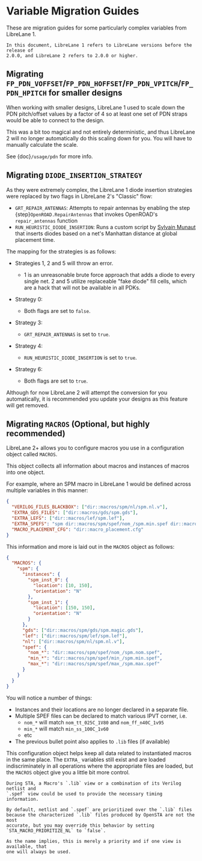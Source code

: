 # Variable Migration Guides

These are migration guides for some particularly complex variables from LibreLane
1\.

```{note}
In this document, LibreLane 1 refers to LibreLane versions before the release of
2.0.0, and LibreLane 2 refers to 2.0.0 or higher.
```

## Migrating `FP_PDN_VOFFSET`/`FP_PDN_HOFFSET`/`FP_PDN_VPITCH`/`FP_PDN_HPITCH` for smaller designs

When working with smaller designs, LibreLane 1 used to scale down the PDN
pitch/offset values by a factor of 4 so at least one set of PDN straps would
be able to connect to the design.

This was a bit too magical and not entirely deterministic, and thus LibreLane 2
will no longer automatically do this scaling down for you. You will have to
manually calculate the scale.

See {doc}`/usage/pdn` for more info.

## Migrating `DIODE_INSERTION_STRATEGY`

As they were extremely complex, the LibreLane 1 diode insertion strategies were
replaced by two flags in LibreLane 2's "Classic" flow:

* `GRT_REPAIR_ANTENNAS`: Attempts to repair antennas by enabling the step
  {step}`OpenROAD.RepairAntennas` that invokes OpenROAD's `repair_antennas`
  function
* `RUN_HEURISTIC_DIODE_INSERTION`: Runs a custom script by
  [Sylvain Munaut](https://github.com/smunaut) that inserts diodes based on a
  net's Manhattan distance at global placement time.

The mapping for the strategies is as follows:

* Strategies 1, 2 and 5 will throw an error.

  * 1 is an unreasonable brute force approach that adds a diode to every single
    net. 2 and 5 utilize replaceable "fake diode" fill cells, which are a hack
    that will not be available in all PDKs.

* Strategy 0:

  * Both flags are set to `false`.

* Strategy 3:

  * `GRT_REPAIR_ANTENNAS` is set to `true`.

* Strategy 4:

  * `RUN_HEURISTIC_DIODE_INSERTION` is set to `true`.

* Strategy 6:

  * Both flags are set to `true`.

Although for now LibreLane 2 will attempt the conversion for you automatically,
it is recommended you update your designs as this feature will get removed.

## Migrating `MACROS` (Optional, but highly recommended)

LibreLane 2+ allows you to configure macros you use in a configuration object
called `MACROS`.

This object collects all information about macros and instances of macros into
one object.

For example, where an SPM macro in LibreLane 1 would be defined across multiple
variables in this manner:

```json
{
  "VERILOG_FILES_BLACKBOX": ["dir::macros/spm/nl/spm.nl.v"],
  "EXTRA_GDS_FILES": ["dir::macros/gds/spm.gds"],
  "EXTRA_LEFS": ["dir::macros/lef/spm.lef"],
  "EXTRA_SPEFS": "spm dir::macros/spm/spef/nom_/spm.min.spef dir::macros/spm/spef/nom_/spm.nom.spef dir::macros/spm/spef/nom_/spm.max.spef",
  "MACRO_PLACEMENT_CFG": "dir::macro_placement.cfg"
}
```

This information and more is laid out in the `MACROS` object as follows:

```json
{
  "MACROS": {
    "spm": {
      "instances": {
        "spm_inst_0": {
          "location": [10, 150],
          "orientation": "N"
        },
        "spm_inst_1": {
          "location": [150, 150],
          "orientation": "N"
        }
      },
      "gds": ["dir::macros/spm/gds/spm.magic.gds"],
      "lef": ["dir::macros/spm/lef/spm.lef"],
      "nl": ["dir::macros/spm/nl/spm.nl.v"],
      "spef": {
        "nom_*": "dir::macros/spm/spef/nom_/spm.nom.spef",
        "min_*": "dir::macros/spm/spef/min_/spm.min.spef",
        "max_*": "dir::macros/spm/spef/max_/spm.max.spef"
      }
    }
  }
}
```

You will notice a number of things:

* Instances and their locations are no longer declared in a separate file.
* Multiple SPEF files can be declared to match various IPVT corner, i.e.
  * `nom_*` will match `nom_tt_025C_1V80` and `nom_ff_n40C_1v95`
  * `min_*` will match `min_ss_100C_1v60`
  * etc
* The previous bullet point also applies to `.lib` files (if available)

This configuration object helps keep all data related to instantiated macros in
the same place. The `EXTRA_` variables still exist and are loaded
indiscriminately in all operations where the appropriate files are loaded, but
the `MACROS` object give you a little bit more control.

```{tip}
During STA, a Macro's `.lib` view or a combination of its Verilog netlist and
`.spef` view could be used to provide the necessary timing information.

By default, netlist and `.spef` are prioritized over the `.lib` files
because the characterized `.lib` files produced by OpenSTA are not the most
accurate, but you may override this behavior by setting
`STA_MACRO_PRIORITIZE_NL` to `false`.

As the name implies, this is merely a priority and if one view is available, that
one will always be used.
```
